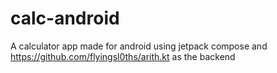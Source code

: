 # calc-android

A calculator app made for android using jetpack compose and https://github.com/flyingsl0ths/arith.kt
as the backend
